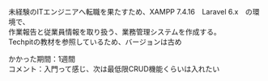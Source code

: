 未経験のITエンジニアへ転職を果たすため、XAMPP 7.4.16　Laravel 6.x　の環境で、<br>
作業報告と従業員情報を取り扱う、業務管理システムを作成する。<br>
Techpitの教材を参照しているため、バージョンは古め<br>

かかった期間：1週間<br>
コメント：入門って感じ、次は最低限CRUD機能くらいは入れたい
